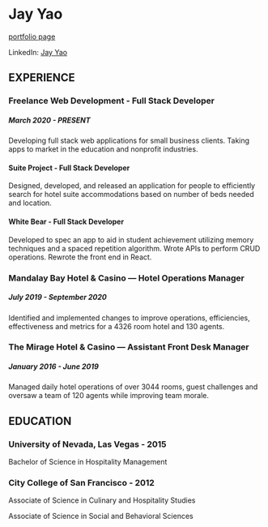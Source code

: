 # Jay Yao

[portfolio page](http://jayyao.surge.sh "portfolio page")

LinkedIn: [Jay Yao](https://www.linkedin.com/in/j-yao/)

## EXPERIENCE

### Freelance Web Development - Full Stack Developer
##### March 2020 - PRESENT
Developing full stack web applications for small business clients. Taking apps to market in the education and nonprofit industries.

#### Suite Project - Full Stack Developer
Designed, developed, and released an application for people to efficiently search for hotel suite accommodations based on number of beds needed and location.

#### White Bear - Full Stack Developer
Developed to spec an app to aid in student achievement utilizing memory techniques and a spaced repetition algorithm. Wrote APIs to perform CRUD operations. Rewrote the front end in React.

### Mandalay Bay Hotel & Casino — Hotel Operations Manager
##### July 2019 - September 2020
Identified and implemented changes to improve operations, efficiencies, effectiveness and metrics for a 4326 room hotel and 130 agents.

### The Mirage Hotel & Casino — Assistant Front Desk Manager
##### January 2016 - June 2019
Managed daily hotel operations of over 3044 rooms, guest challenges and oversaw a team of 120 agents while improving team morale.

## EDUCATION
### University of Nevada, Las Vegas - 2015
Bachelor of Science in Hospitality Management

### City College of San Francisco - 2012
Associate of Science in Culinary and Hospitality Studies

Associate of Science in Social and Behavioral Sciences




<!--
**jysfc/jysfc** is a ✨ _special_ ✨ repository because its `README.md` (this file) appears on your GitHub profile.

Here are some ideas to get you started:

- 🔭 I’m currently working on ...
- 🌱 I’m currently learning ...
- 👯 I’m looking to collaborate on ...
- 🤔 I’m looking for help with ...
- 💬 Ask me about ...
- 📫 How to reach me: ...
- 😄 Pronouns: ...
- ⚡ Fun fact: ...
-->
